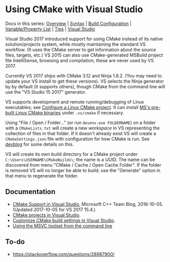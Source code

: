 Using CMake with Visual Studio
==============================

Docs in this series: [Overview](README.md)
| [Syntax](syntax.md)
| [Build Configuration](config.md)
| [Variable/Property List](varproplist.md)
| [Tips](tips.md)
| [Visual Studio](visualstudio.md)

Visual Studio 2017 introduced support for using CMake instead of its
native solution/projects system, while mostly maintaining the standard
VS workflow. (It uses the CMake server to get information about the
source files, targets, etc.) VS 2015 can also use CMake-generated
MSBuild project file IntelliSense, browsing and compilation; these are
never used by VS 2017.

Currently VS 2017 ships with CMake 3.12 and Ninja 1.8.2. (You may need
to update your VS install to get these versions). VS selects the Ninja
generator by by default (it supports others), though CMake from the
command line will use the "VS Studio 15 2017" generator.

VS supports development and remote running/debugging of Linux
executables; see [Configure a Linux CMake project][vs-linux]. It can
install [MS's pre-built Linux CMake binaries][ms-cmakebin] under
`.vs/cmake` if necessary.

Using "File / Open / Folder..." (or run `devenv.exe FOLDERNAME`) on a
folder with a `CMakeLists.txt` will create a new _workspace_ in VS
representing the collection of files in that folder. If it doesn't
already exist VS will create a `CMakeSettings.json` file with
configuration for how CMake is run. See [devblog] for some details on
this.

VS will create its own build directory for a CMake project under
`C:\Users\USERNAME\CMakeBuilds\`; the name is a UUID. The name can be
discovered from menu "CMake / Cache / Open Cache Folder". If the folder
is removed VS will no longer be able to build; use the "Generate" option
in that menu to regenerate the folder.


Documentation
-------------

- [CMake Support in Visual Studio][devblog], Microsoft C++ Team Blog,
  2016-10-05. (Updated 2017-10-05 for VS 2017 15.4.)
- [CMake projects in Visual Studio][vs-cmake].
- [Customize CMake build settings in Visual Studio][vs-settings].
- [Using the MSVC toolset from the command line][vc-cmdline]


To-do
-----

* <https://stackoverflow.com/questions/28987900/>


<!-------------------------------------------------------------------->
[devblog]: https://devblogs.microsoft.com/cppblog/cmake-support-in-visual-studio/
[ms-cmakebin]: https://github.com/Microsoft/CMake/releases
[vc-cmdline]: https://docs.microsoft.com/en-us/cpp/build/building-on-the-command-line?
[vs-cmake]: https://docs.microsoft.com/en-us/cpp/build/cmake-projects-in-visual-studio
[vs-linux]: https://docs.microsoft.com/en-us/cpp/linux/cmake-linux-project
[vs-settings]: https://docs.microsoft.com/en-us/cpp/ide/customize-cmake-settings
